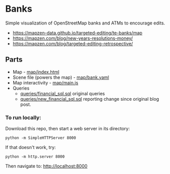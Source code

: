 # Banks
Simple visualization of OpenStreetMap banks and ATMs to encourage edits.

* https://mapzen-data.github.io/targeted-editing/te-banks/map
* https://mapzen.com/blog/new-years-resolutions-money/
* https://mapzen.com/blog/targeted-editing-retrospective/

## Parts

* Map - [map/index.html](map/index.html)
* Scene file (powers the map) - [map/bank.yaml](map/bank.yaml)
* Map interactivity - [map/main.js](map/main.js)
* Queries 
	* [queries/financial_sql.sql](https://github.com/mapzen-data/targeted-editing/blob/gh-pages/queries/financial_sql.sql) original queries
	* [queries/new_financial_sql.sql](https://github.com/mapzen-data/targeted-editing/blob/gh-pages/queries/new_financial_sql.sql) reporting change since original blog post.

### To run locally:

Download this repo, then start a web server in its directory:

    python -m SimpleHTTPServer 8000
    
If that doesn't work, try:

    python -m http.server 8000
    
Then navigate to: [http://localhost:8000](http://localhost:8000)
